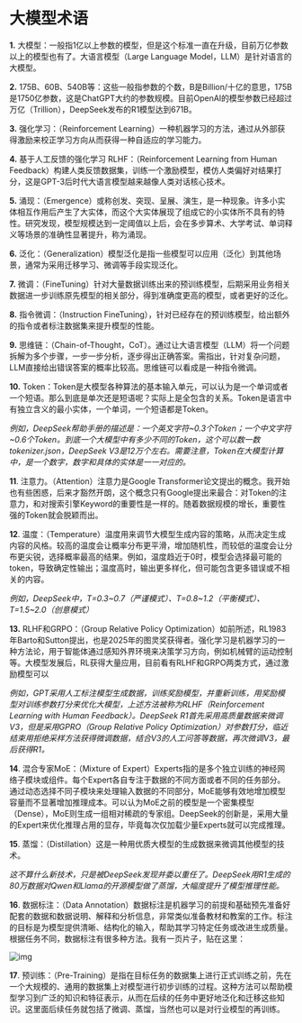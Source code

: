 # 大模型术语

**1.** 大模型：一般指1亿以上参数的模型，但是这个标准一直在升级，目前万亿参数以上的模型也有了。大语言模型（Large Language Model，LLM）是针对语言的大模型。

**2.** 175B、60B、540B等：这些一般指参数的个数，B是Billion/十亿的意思，175B是1750亿参数，这是ChatGPT大约的参数规模。目前OpenAI的模型参数已经超过万亿（Trillion），DeepSeek发布的R1模型达到671B。

**3.** 强化学习：（Reinforcement Learning）一种机器学习的方法，通过从外部获得激励来校正学习方向从而获得一种自适应的学习能力。

**4.** 基于人工反馈的强化学习 RLHF：（Reinforcement Learning from Human Feedback）构建人类反馈数据集，训练一个激励模型，模仿人类偏好对结果打分，这是GPT-3后时代大语言模型越来越像人类对话核心技术。

**5.** 涌现：（Emergence）或称创发、突现、呈展、演生，是一种现象。许多小实体相互作用后产生了大实体，而这个大实体展现了组成它的小实体所不具有的特性。研究发现，模型规模达到一定阈值以上后，会在多步算术、大学考试、单词释义等场景的准确性显著提升，称为涌现。

**6.** 泛化：（Generalization）模型泛化是指一些模型可以应用（泛化）到其他场景，通常为采用迁移学习、微调等手段实现泛化。

**7.** 微调：（FineTuning）针对大量数据训练出来的预训练模型，后期采用业务相关数据进一步训练原先模型的相关部分，得到准确度更高的模型，或者更好的泛化。

**8.** 指令微调：（Instruction FineTuning），针对已经存在的预训练模型，给出额外的指令或者标注数据集来提升模型的性能。

**9.** 思维链：（Chain-of-Thought，CoT）。通过让大语言模型（LLM）将一个问题拆解为多个步骤，一步一步分析，逐步得出正确答案。需指出，针对复杂问题，LLM直接给出错误答案的概率比较高。思维链可以看成是一种指令微调。

**10.** Token：Token是大模型各种算法的基本输入单元，可以认为是一个单词或者一个短语。那么到底是单次还是短语呢？实际上是全包含的关系。Token是语言中有独立含义的最小实体，一个单词，一个短语都是Token。

*例如，DeepSeek帮助手册的描述是：一个英文字符~0.3个Token；一个中文字符~0.6个Token。到底一个大模型中有多少不同的Token，这个可以数一数tokenizer.json，DeepSeek V3是12万个左右。需要注意，Token在大模型计算中，是一个数字，数字和具体的实体是一一对应的。*

**11**. 注意力。（Attention）注意力是Google Transformer论文提出的概念。我开始也有些困惑，后来才豁然开朗，这个概念只有Google提出来最合：对Token的注意力，和对搜索引擎Keyword的重要性是一样的。随着数据规模的增长，重要性强的Token就会脱颖而出。

**12**. 温度：（Temperature）温度用来调节大模型生成内容的策略，从而决定生成内容的风格。较高的温度会让概率分布更平滑，增加随机性，而较低的温度会让分布更尖锐，选择概率最高的结果。例如，温度趋近于0时，模型会选择最可能的token，导致确定性输出；温度高时，输出更多样化，但可能包含更多错误或不相关的内容。

*例如，DeepSeek中，T=0.3~0.7（严谨模式）、T=0.8~1.2（平衡模式）、T=1.5~2.0（创意模式）*

**13.** RLHF和GRPO：（Group Relative Policy Optimization）如前所述，RL1983年Barto和Sutton提出，也是2025年的图灵奖获得者。强化学习是机器学习的一种方法论，用于智能体通过感知外界环境来决策学习方向，例如机械臂的运动控制等。大模型发展后，RL获得大量应用，目前看有RLHF和GRPO两类方式，通过激励模型可以

*例如，GPT采用人工标注模型生成数据，训练奖励模型，并重新训练，用奖励模型对训练参数打分来优化大模型，上述方法被称为RLHF（Reinforcement Learning with Human Feedback）。DeepSeek R1首先采用高质量数据来微调V3，但是采用GPRO（Group Relative Policy Optimization）对参数打分，临近结束用拒绝采样方法获得微调数据，结合V3的人工问答等数据，再次微调V3，最后获得R1。*

**14**. 混合专家MoE：（Mixture of Expert）Experts指的是多个独立训练的神经网络子模块或组件。每个Expert各自专注于数据的不同方面或者不同的任务部分。通过动态选择不同子模块来处理输入数据的不同部分，MoE能够有效地增加模型容量而不显著增加推理成本。可以认为MoE之前的模型是一个密集模型（Dense），MoE则生成一组相对稀疏的专家组。DeepSeek的创新是，采用大量的Expert来优化推理占用的显存，毕竟每次仅加载少量Experts就可以完成推理。

**15**. 蒸馏：（Distillation）这是一种用优质大模型的生成数据来微调其他模型的技术。

*这不算什么新技术，只是被DeepSeek发现并委以重任了。DeepSeek用R1生成的80万数据对Qwen和Llama的开源模型做了蒸馏，大幅度提升了模型推理性能。*

**16**. 数据标注：（Data Annotation）数据标注是机器学习的前提和基础预先准备好配套的数据和数据说明、解释和分析信息，非常类似准备教材和教案的工作。标注的目标是为模型提供清晰、结构化的输入，帮助其学习特定任务或改进生成质量。根据任务不同，数据标注有很多种方法。我有一页片子，贴在这里：

![img](https://pic1.zhimg.com/v2-8d375042b08063b1864dad018e52d270_1440w.jpg)

**17**. 预训练：（Pre-Training）是指在目标任务的数据集上进行正式训练之前，先在一个大规模的、通用的数据集上对模型进行初步训练的过程。这种方法可以帮助模型学习到广泛的知识和特征表示，从而在后续的任务中更好地泛化和迁移这些知识。这里面后续任务就包括了微调、蒸馏，当然也可以是对行业模型的再训练。

